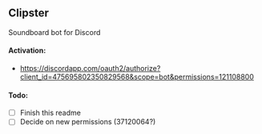 ## Clipster
Soundboard bot for Discord

#### Activation:
- https://discordapp.com/oauth2/authorize?client_id=475695802350829568&scope=bot&permissions=121108800

#### Todo:
- [ ] Finish this readme
- [ ] Decide on new permissions (37120064?)